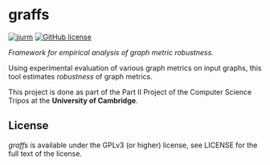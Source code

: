 # graffs

[![jjurm](https://circleci.com/gh/jjurm/graffs.svg?style=shield)](https://circleci.com/gh/jjurm/graffs) [![GitHub license](https://img.shields.io/github/license/jjurm/graffs)](https://github.com/jjurm/graffs/blob/master/LICENSE)

*Framework for empirical analysis of graph metric robustness.*

Using experimental evaluation of various graph metrics on input graphs, this tool estimates *robustness* of graph metrics.

This project is done as part of the Part II Project of the Computer Science Tripos at the **University of Cambridge**.

## License

*graffs* is available under the GPLv3 (or higher) license, see LICENSE for the full text of the license.
